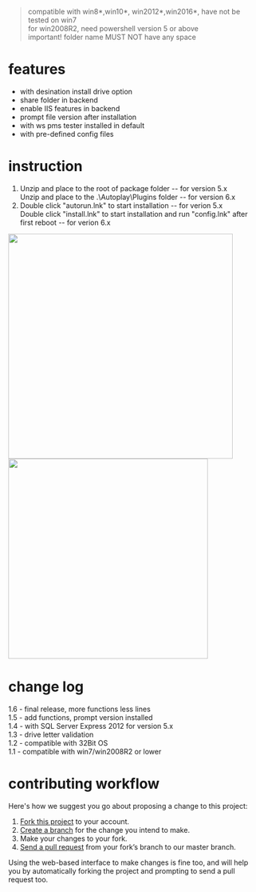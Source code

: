 > compatible with win8*,win10*, win2012*,win2016*, have not be tested on win7<br />
> for win2008R2, need powershell version 5 or above<br />
> important! folder name  MUST NOT have any space

# features
<ul>
  <li> with desination install drive option </li>
  <li> share folder in backend  </li>
  <li> enable IIS features in backend  </li>
  <li> prompt file version after installation  </li>
  <li> with ws pms tester installed in default  </li>
  <li> with pre-defined config files  </li>
</ul>

# instruction
<ol>
    <li>Unzip and place to the root of package folder -- for version 5.x <br />
    Unzip and place to the .\Autoplay\Plugins folder -- for version 6.x</li>
    <li>Double click "autorun.lnk" to start installation -- for verion 5.x <br />
    Double click "install.lnk" to start installation and run "config.lnk" after first reboot -- for verion 6.x</li>
</ol>
<div stlye="flex: 9;">
  <img src="https://gitee.com/renzoxie/saflok-auto-powershell/tree/main/img/pluginFolder.png" data-canonical-src="https://gitee.com/renzoxie/saflok-auto-powershell/tree/main/img/pluginFolder.png" width="450" />

  <img src="https://gitee.com/renzoxie/saflok-auto-powershell/tree/main/img/install02.png" data-canonical-src="https://gitee.com/renzoxie/saflok-auto-powershell/tree/main/img/install02.png" width="400" /> 
</div>

# change log
1.6 - final release, more functions less lines <br />
1.5 - add functions, prompt version installed <br />
1.4 - with SQL Server Express 2012 for version 5.x <br />
1.3 - drive letter validation <br />
1.2 - compatible with 32Bit OS <br />
1.1 - compatible with win7/win2008R2 or lower <br />

# contributing workflow
Here's how we suggest you go about proposing a change to this project:<br />
<ol>
  <li><a href="https://help.github.com/articles/fork-a-repo/">Fork this project</a> to your account. </li>
  <li><a href="https://help.github.com/articles/creating-and-deleting-branches-within-your-repository">Create a branch</a> for the change you intend to make.</li>
  <li>Make your changes to your fork.</li>
    <li><a href="https://help.github.com/articles/using-pull-requests/">Send a pull request</a> from your fork’s branch to our master branch.</li>
</ol>
Using the web-based interface to make changes is fine too, and will help you by automatically forking the project and prompting to send a pull request too. 
<br>
